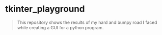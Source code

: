 # tkinter_playground


> This repository shows the results of my hard and bumpy road I faced while creating a GUI for a python program. 